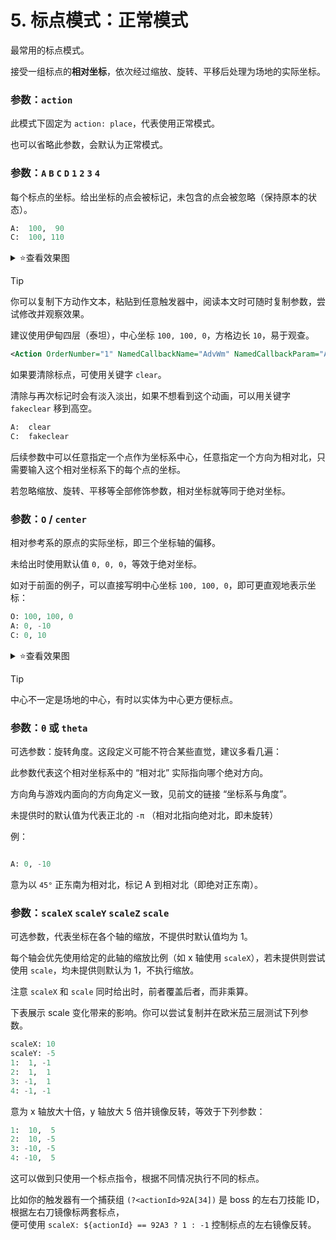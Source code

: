 # 5. 标点模式：正常模式

最常用的标点模式。

接受一组标点的**相对坐标**，依次经过缩放、旋转、平移后处理为场地的实际坐标。

### **参数：`action`**

  此模式下固定为 `action: place`，代表使用正常模式。

  也可以省略此参数，会默认为正常模式。

### **参数：`A` `B` `C` `D` `1` `2` `3` `4`**

每个标点的坐标。给出坐标的点会被标记，未包含的点会被忽略（保持原本的状态）。

```python
A:  100,  90
C:  100, 110
```

<details>
  <summary> ⭐️查看效果图</summary>
  <img src="https://github.com/user-attachments/assets/46cebf2f-5f35-4347-8fb7-f19d3fbe2f45" height="250">
</details>

> [!TIP]
> 你可以复制下方动作文本，粘贴到任意触发器中，阅读本文时可随时复制参数，尝试修改并观察效果。
> 
> 建议使用伊甸四层（泰坦），中心坐标 `100, 100, 0`，方格边长 `10`，易于观查。

```xml
<Action OrderNumber="1" NamedCallbackName="AdvWm" NamedCallbackParam="A:  0, -10&#xD;&#xA;C:  0,  10" ActionType="NamedCallback"/>
```

如果要清除标点，可使用关键字 `clear`。

清除与再次标记时会有淡入淡出，如果不想看到这个动画，可以用关键字 `fakeclear` 移到高空。 
  
```python
A:  clear
C:  fakeclear
```

后续参数中可以任意指定一个点作为坐标系中心，任意指定一个方向为相对北，只需要输入这个相对坐标系下的每个点的坐标。

若忽略缩放、旋转、平移等全部修饰参数，相对坐标就等同于绝对坐标。

### **参数：`O` / `center`**

  相对参考系的原点的实际坐标，即三个坐标轴的偏移。

  未给出时使用默认值 `0, 0, 0`，等效于绝对坐标。

  如对于前面的例子，可以直接写明中心坐标 `100, 100, 0`，即可更直观地表示坐标：

  ```python
  O: 100, 100, 0
  A: 0, -10
  C: 0, 10
  ```

  <details>
    <summary> ⭐️查看效果图</summary>
    （和前面完全一致）
    
    <img src="https://github.com/user-attachments/assets/46cebf2f-5f35-4347-8fb7-f19d3fbe2f45" height="250">
  </details>

> [!TIP]
> 中心不一定是场地的中心，有时以实体为中心更方便标点。



### **参数：`θ` 或 `theta`**

  可选参数：旋转角度。这段定义可能不符合某些直觉，建议多看几遍：

  此参数代表这个相对坐标系中的 “相对北” 实际指向哪个绝对方向。

  方向角与游戏内面向的方向角定义一致，见前文的链接 “坐标系与角度”。
  
  未提供时的默认值为代表正北的 `-π` （相对北指向绝对北，即未旋转）

  例：

  ```python
  
  A: 0, -10
  ```

  意为以 `45°` 正东南为相对北，标记 A 到相对北（即绝对正东南）。

### **参数：`scaleX` `scaleY` `scaleZ` `scale`**

  可选参数，代表坐标在各个轴的缩放，不提供时默认值均为 1。

  每个轴会优先使用给定的此轴的缩放比例（如 x 轴使用 `scaleX`），若未提供则尝试使用 `scale`，均未提供则默认为 1，不执行缩放。

  注意 `scaleX` 和 `scale` 同时给出时，前者覆盖后者，而非乘算。

  下表展示 scale 变化带来的影响。你可以尝试复制并在欧米茄三层测试下列参数。

  ```python
  scaleX: 10
  scaleY: -5
  1:  1, -1
  2:  1,  1
  3: -1,  1
  4: -1, -1
  ```

  意为 x 轴放大十倍，y 轴放大 5 倍并镜像反转，等效于下列参数：

  ```python
  1:  10,  5
  2:  10, -5
  3: -10, -5
  4: -10,  5
  ```

  这可以做到只使用一个标点指令，根据不同情况执行不同的标点。

  比如你的触发器有一个捕获组 `(?<actionId>92A[34])` 是 boss 的左右刀技能 ID，根据左右刀镜像标两套标点，  
  便可使用 `scaleX: ${actionId} == 92A3 ? 1 : -1` 控制标点的左右镜像反转。
  
